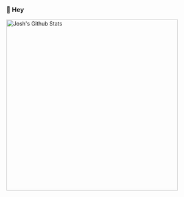 ### 👋 Hey

<img align="center" src="https://github-readme-stats.vercel.app/api?username=josh-evans&count_private=true&theme=dracula&show_icons=true" alt="Josh's Github Stats" width="450px"> 


<!--
**josh-evans/josh-evans** is a ✨ _special_ ✨ repository because its `README.md` (this file) appears on your GitHub profile.

Here are some ideas to get you started:

- 🔭 I’m currently working on ...
- 🌱 I’m currently learning ...
- 👯 I’m looking to collaborate on ...
- 🤔 I’m looking for help with ...
- 💬 Ask me about ...
- 📫 How to reach me: ...
- 😄 Pronouns: ...
- ⚡ Fun fact: ...
-->
